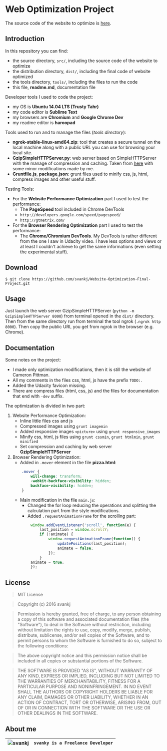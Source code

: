 # Web Optimization Project
The source code of the website to optimize is [here](https://github.com/udacity/frontend-nanodegree-mobile-portfolio).

## Introduction
In this repository you can find:
*   the source directory, `src/`, including the source code of the website to optimize
*   the distribution directory, `dist/`, including the final code of website optimized
*   the tools directory, `tools/`, including the files to run the code
*   this file, **readme.md**, documentation file

Developer tools I used to code the project:
*   my OS is **Ubuntu 14.04 LTS (Trusty Tahr)**
*   my code editor is **Sublime Text**
*   my browsers are **Chromium** and **Google Chrome Dev**
*   my readme editor is **haroopad**

Tools used to run and to manage the files (*tools directory*):
* **ngrok-stable-linux-amd64.zip**: tool that creates a secure tunnel on the local machine along with a public URL you can use for browsing your local site.
* **GzipSimpleHTTPServer.py**: web server based on SimpleHTTPServer with the manage of compression and caching. Taken from [here](https://github.com/ksmith97/GzipSimpleHTTPServer) with some minor modifications made by me.
* **Gruntfile.js**, **package.json**: grunt files used to minify css, js, html, compress images and other useful stuff.

Testing Tools:
* For the **Website Performance Optimization** part I used to test the performance:
  * The **PageSpeed** tool included in Chrome DevTools
  * `http://developers.google.com/speed/pagespeed/`
  * `http://gtmetrix.com/`
* For the **Browser Rendering Optimization** part I used to test the performance:
  * The **Chrome/Chromium DevTools**. My DevTools is rather different from the one I saw in Udacity video. I have less options and views or at least I couldn't achieve to get the same informations (even setting the experimental stuff).

## Download

`$ git clone https://github.com/svankj/Website-Optimization-Final-Project.git`

## Usage

Just launch the web server GzipSimpleHTTPServer (`python -m GzipSimpleHTTPServer 8000`) from terminal opened in the `dist/` directory. Then from the same directory run from terminal the tool ngrok (`.ngrok http 8000`). Then copy the public URL you get from ngrok in the browser (e.g. Chrome).

## Documentation
Some notes on the project:
  * I made only optimization modifications, then it is still the website of Cameron Pittman.
  * All my comments in the files css, html, js have the prefix `TODO:`.
  * Added the Udacity favicon missing.
  * There are compress files (html, css, js) and the files for documentation that end with `-dev` suffix.

The optimization is divided in two part:

1.  Website Performance Optimization:
    *   Inline little files css and js
    *   Compressed images using `grunt imagemin`
    *   Added responsive images `<picture>` using `grunt responsive_images`
    *   Minify css, html, js files using `grunt cssmin`, `grunt htmlmin`, `grunt minified`
    *   Set compression and caching by web server **GzipSimpleHTTPServer**
2.  Browser Rendering Optimization:
    *   Added in `.mover` element in the file **pizza.html**:
    ```css
        .mover {
            will-change: transform;
            -webkit-backface-visibility: hidden;
            backface-visibility: hidden;
        }
    ```
    *   Main modification in the file `main.js`:
        *   Changed the for loop reducing the operations and splitting the calculation part from the style modifications.
        *   Added `.requestAnimationFrame` for the scrolling part:
	```javascript
            window.addEventListener('scroll', function(e) {
                last_position = window.scrollY;
                if (!animate) {
                    window.requestAnimationFrame(function() {
                        updatePositions(last_position);
                        animate = false;
                    });
                }
            animate = true;
            });
	```

## License

>MIT License

>Copyright (c) 2016 svankj

>Permission is hereby granted, free of charge, to any person obtaining a copy
of this software and associated documentation files (the "Software"), to deal
in the Software without restriction, including without limitation the rights
to use, copy, modify, merge, publish, distribute, sublicense, and/or sell
copies of the Software, and to permit persons to whom the Software is
furnished to do so, subject to the following conditions:

>The above copyright notice and this permission notice shall be included in all
copies or substantial portions of the Software.

>THE SOFTWARE IS PROVIDED "AS IS", WITHOUT WARRANTY OF ANY KIND, EXPRESS OR
IMPLIED, INCLUDING BUT NOT LIMITED TO THE WARRANTIES OF MERCHANTABILITY,
FITNESS FOR A PARTICULAR PURPOSE AND NONINFRINGEMENT. IN NO EVENT SHALL THE
AUTHORS OR COPYRIGHT HOLDERS BE LIABLE FOR ANY CLAIM, DAMAGES OR OTHER
LIABILITY, WHETHER IN AN ACTION OF CONTRACT, TORT OR OTHERWISE, ARISING FROM,
OUT OF OR IN CONNECTION WITH THE SOFTWARE OR THE USE OR OTHER DEALINGS IN THE
SOFTWARE.

## About me
![svankj](https://avatars3.githubusercontent.com/u/17667643?v=3&s=100) | `svanky is a Freelance Developer`
--- | ---
